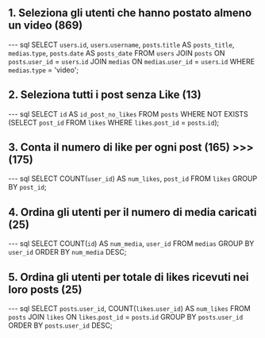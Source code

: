 ## 1. Seleziona gli utenti che hanno postato almeno un video (869)

--- sql
SELECT `users`.`id`, `users`.`username`, `posts`.`title` AS `posts_title`, `medias`.`type`, `posts`.`date` AS `posts_date`
FROM `users`
JOIN `posts` ON `posts`.`user_id` = `users`.`id`
JOIN `medias` ON `medias`.`user_id` = `users`.`id`
WHERE `medias`.`type` = 'video';

## 2. Seleziona tutti i post senza Like (13)

--- sql
SELECT `id` AS `id_post_no_likes`
FROM `posts`
WHERE NOT EXISTS (SELECT `post_id` FROM `likes` WHERE `likes`.`post_id` = `posts`.`id`);

## 3. Conta il numero di like per ogni post (165) >>> (175)

--- sql
SELECT COUNT(`user_id`) AS `num_likes`, `post_id`
FROM `likes`
GROUP BY `post_id`;

## 4. Ordina gli utenti per il numero di media caricati (25)

--- sql
SELECT COUNT(`id`) AS `num_media`, `user_id`
FROM `medias`
GROUP BY `user_id`
ORDER BY `num_media` DESC;

## 5. Ordina gli utenti per totale di likes ricevuti nei loro posts (25)

--- sql
SELECT `posts`.`user_id`, COUNT(`likes`.`user_id`) AS `num_likes`
FROM `posts`
JOIN `likes` ON `likes`.`post_id` = `posts`.`id`
GROUP BY `posts`.`user_id`
ORDER BY `posts`.`user_id` DESC;
